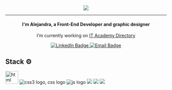 
<div id="header" align="center">
  <img src="https://user-images.githubusercontent.com/18453013/208659060-f40264db-58c3-49f6-a858-4091c6319a16.gif"/>
</div>

------------------------------------------------
<div align="center">
  <h4>I'm Alejandra, a Front-End Developer and graphic designer</h4>
  <p>I’m currently working on <a href="https://github.com/IT-Academy-BCN/ita-directory">IT Academy Directory</a><p>
  </div>


 
 
<div id="badges"  align="center">
  <a href="https://www.linkedin.com/in/adaldin/">
    <img src="https://img.shields.io/badge/LinkedIn-blue?style=for-the-badge&logo=linkedin&logoColor=white" alt="LinkedIn Badge"/>
  </a>
  <a href="mailto:aledaldin@gmail.com">
    <img src="https://img.shields.io/badge/Email-red?style=for-the-badge&logo=email&logoColor=white" alt="Email Badge"/>
  </a>
</div>
<div align="center">
   <img src="https://komarev.com/ghpvc/?username=adaldin&style=flat-square&color=blue" alt=""/>
  </div>


## Stack ⚙️
<div>
<img src="https://img.icons8.com/external-those-icons-flat-those-icons/48/000000/external-HTML5-programming-and-development-those-icons-flat-those-icons.png"alt="html logo" width="40px"/>
  <img src="https://img.icons8.com/color/48/000000/css3.png" alt="css3 logo, css logo"/>
  <img src="https://img.icons8.com/fluency/48/000000/javascript.png"alt="js logo"/>
   <img src="https://img.icons8.com/color/48/000000/bootstrap.png"/>
  <img src="https://img.icons8.com/color/48/000000/git.png"/>
  <img src="https://img.icons8.com/external-xnimrodx-lineal-gradient-xnimrodx/64/000000/external-responsive-responsive-design-xnimrodx-lineal-gradient-xnimrodx.png"/>
    </div>  
    
 

